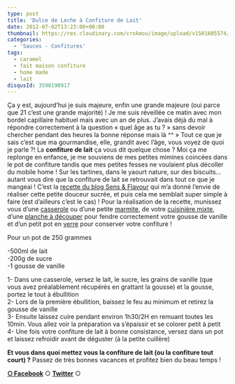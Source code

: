 ```yaml
---
type: post
title: 'Dulce de Leche à Confiture de Lait'
date: 2012-07-02T13:23:00+00:00
thumbnail: https://res.cloudinary.com/crokmou/image/upload/v1501605574/20120611_dulce_de_leche_confiture_de_lait_0028-73x110_pfncxw.jpg
categories: 
  - 'Sauces - Confitures'
tags: 
  - caramel
  - fait maison confiture
  - home made
  - lait
disqusId: 3598190917
---
```


Ça y est, aujourd’hui je suis majeure, enfin une grande majeure (oui parce que 21 c’est une grande majorité) ! Je me suis réveillée ce matin avec mon bordel capillaire habituel mais avec un an de plus. J’avais déjà du mal à répondre correctement à la question « quel âge as tu ? » sans devoir chercher pendant des heures la bonne réponse mais là ^^ » Tout ce que je sais c’est que ma gourmandise, elle, grandit avec l’âge, vous voyez de quoi je parle ?! La **confiture de lait** ça vous dit quelque chose ? Moi ça me replonge en enfance, je me souviens de mes petites mimines coincées dans le pot de confiture tandis que mes petites fesses ne voulaient plus décoller du mobile home ! Sur les tartines, dans le yaourt nature, sur des biscuits… autant vous dire que la confiture de lait se retrouvait dans tout ce que je mangeai ! C’est la [recette du blog Sens & Flavour](http://sensandflavour.blogspot.be/2012/06/dulce-de-leche-mi-amor.html) qui m’a donné l’envie de réaliser cette petite douceur sucrée, et puis cela me semblait super simple à faire (est d’ailleurs c’est le cas) ! Pour la réalisation de la recette, munissez vous d’une [casserole](http://www.rueducommerce.fr/m/pl/malid:115) ou d’une petite [marmite](http://www.rueducommerce.fr/m/pl/malid:15123302), de votre [cuisinière mixte](http://www.rueducommerce.fr/index/cuisiniere%20mixte), d’une [planche à découper](http://www.rueducommerce.fr/m/pl/malid:4820408) pour fendre correctement votre gousse de vanille et d’un petit pot en [verre](http://www.rueducommerce.fr/m/pl/malid:4769908) pour conserver votre confiture !



Pour un pot de 250 grammes

-500ml de lait  
-200g de sucre  
-1 gousse de vanille

1- Dans une casserole, versez le lait, le sucre, les grains de vanille (que vous avez préalablement récupérés en grattant la gousse) et la gousse, portez le tout à ébullition  
2- Lors de la première ébullition, baissez le feu au minimum et retirez la gousse de vanille  
3- Ensuite laissez cuire pendant environ 1h30/2H en remuant toutes les 10min. Vous allez voir la préparation va s’épaissir et se colorer petit à petit  
4- Une fois votre confiture de lait à bonne consistance, versez dans un pot et laissez refroidir avant de déguster (à la petite cuillère)



**Et vous dans quoi mettez vous la confiture de lait (ou la confiture tout court) ?** Passez de très bonnes vacances et profitez bien du beau temps !

[**○<span style="font-size: xx-small; margin: 0px; outline: 0px; padding: 0px;"><span style="font-family: Arial, Helvetica, sans-serif; margin: 0px; outline: 0px; padding: 0px;"> </span></span>Facebook**](https://www.facebook.com/pages/CroKMou/148093255259077) ○ [**Twitter**](https://twitter.com/Crokmou) ○